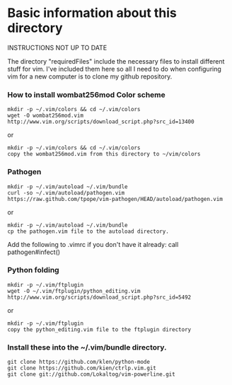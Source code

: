 Basic information about this directory
======================================
INSTRUCTIONS NOT UP TO DATE


The directory "requiredFiles" include the necessary files
to install different stuff for vim. I've included
them here so all I need to do when configuring vim for a
new computer is to clone my github repository.

### How to install wombat256mod Color scheme
    mkdir -p ~/.vim/colors && cd ~/.vim/colors
    wget -O wombat256mod.vim http://www.vim.org/scripts/download_script.php?src_id=13400

or

    mkdir -p ~/.vim/colors && cd ~/.vim/colors
    copy the wombat256mod.vim from this directory to ~/vim/colors

### Pathogen
    mkdir -p ~/.vim/autoload ~/.vim/bundle
    curl -so ~/.vim/autoload/pathogen.vim https://raw.github.com/tpope/vim-pathogen/HEAD/autoload/pathogen.vim

or

    mkdir -p ~/.vim/autoload ~/.vim/bundle
    cp the pathogen.vim file to the autoload directory.

Add the following to .vimrc if you don't have it already:
call pathogen#infect()

### Python folding
    mkdir -p ~/.vim/ftplugin
    wget -O ~/.vim/ftplugin/python_editing.vim http://www.vim.org/scripts/download_script.php?src_id=5492

or

    mkdir -p ~/.vim/ftplugin
    copy the python_editing.vim file to the ftplugin directory


### Install these into the ~/.vim/bundle directory.
    
    git clone https://github.com/klen/python-mode
    git clone https://github.com/kien/ctrlp.vim.git
    git clone git://github.com/Lokaltog/vim-powerline.git
